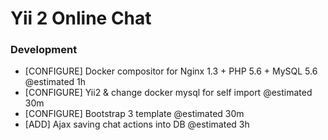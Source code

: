 # Yii 2 Online Chat

### Development 
- [CONFIGURE] Docker compositor for Nginx 1.3 + PHP 5.6 + MySQL 5.6 @estimated 1h
- [CONFIGURE] Yii2 & change docker mysql for self import  @estimated 30m
- [CONFIGURE] Bootstrap 3 template @estimated 30m
- [ADD] Ajax saving chat actions into DB  @estimated 3h